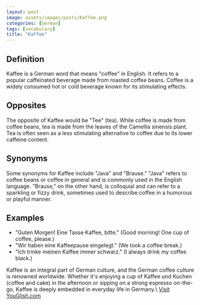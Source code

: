 ```yaml
---
layout: post
image: assets/images/posts/Kaffee.png
categories: [German]
tags: [vocabulary]
title: "Kaffee"
---
```


## Definition

Kaffee is a German word that means "coffee" in English. It refers to a popular caffeinated beverage made from roasted coffee beans. Coffee is a widely consumed hot or cold beverage known for its stimulating effects.

## Opposites

The opposite of Kaffee would be "Tee" (tea). While coffee is made from coffee beans, tea is made from the leaves of the Camellia sinensis plant. Tea is often seen as a less stimulating alternative to coffee due to its lower caffeine content.

## Synonyms

Some synonyms for Kaffee include "Java" and "Brause." "Java" refers to coffee beans or coffee in general and is commonly used in the English language. "Brause," on the other hand, is colloquial and can refer to a sparkling or fizzy drink, sometimes used to describe coffee in a humorous or playful manner.

## Examples

- "Guten Morgen! Eine Tasse Kaffee, bitte." (Good morning! One cup of coffee, please.)
- "Wir haben eine Kaffeepause eingelegt." (We took a coffee break.)
- "Ich trinke meinen Kaffee immer schwarz." (I always drink my coffee black.)

Kaffee is an integral part of German culture, and the German coffee culture is renowned worldwide. Whether it's enjoying a cup of Kaffee und Kuchen (coffee and cake) in the afternoon or sipping on a strong espresso on-the-go, Kaffee is deeply embedded in everyday life in Germany.\ <a id="yg-widget-0" class="youglish-widget" data-query="Kaffee" data-lang="german" data-components="8412" data-auto-start="0" data-bkg-color="theme_light" data-title="How%20to%20pronounce%20Kaffee%20in%20German"  rel="nofollow" href="https://youglish.com">Visit YouGlish.com</a><script async src="https://youglish.com/public/emb/widget.js" charset="utf-8"></script>